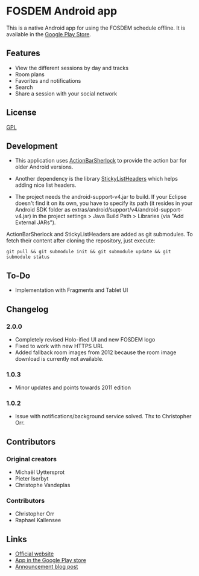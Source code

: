 # FOSDEM Android app

This is a native Android app for using the FOSDEM schedule offline. It is available in the [Google Play Store](https://play.google.com/store/apps/details?id=org.fosdem).

## Features

* View the different sessions by day and tracks
* Room plans
* Favorites and notifications
* Search
* Share a session with your social network

## License

[GPL](http://www.gnu.org/licenses/gpl.html)

## Development

* This application uses [ActionBarSherlock](http://actionbarsherlock.com) to provide the action bar for older Android versions. 

* Another dependency is the library [StickyListHeaders](https://github.com/emilsjolander/StickyListHeaders) which helps adding nice list headers.

* The project needs the android-support-v4.jar to build. If your Eclipse doesn't find it on its own, you have to specify its path (it resides in your Android SDK folder as extras/android/support/v4/android-support-v4.jar) in the project settings > Java Build Path > Libraries (via "Add External JARs").

ActionBarSherlock and StickyListHeaders are added as git submodules. To fetch their content after cloning the repository, just execute:

```
git pull && git submodule init && git submodule update && git submodule status
```

## To-Do

* Implementation with Fragments and Tablet UI

## Changelog

### 2.0.0

* Completely revised Holo-ified UI and new FOSDEM logo
* Fixed to work with new HTTPS URL
* Added fallback room images from 2012 because the room image download is currently not available.

### 1.0.3

* Minor updates and points towards 2011 edition

### 1.0.2

* Issue with notifications/background service solved. Thx to Christopher Orr.

## Contributors

### Original creators

* Michaël Uyttersprot
* Pieter Iserbyt
* Christophe Vandeplas

### Contributors

* Christopher Orr
* Raphael Kallensee

## Links

* [Official website](http://sourceforge.net/projects/fosdem-android/)
* [App in the Google Play store](https://play.google.com/store/apps/details?id=org.fosdem)
* [Announcement blog post](http://labs.emich.be/2010/01/29/fosdem-android-application/)
